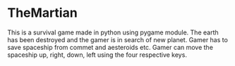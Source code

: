 # TheMartian
This is a survival game made in python using pygame module.
The earth has been destroyed and the gamer is in search of new planet.
Gamer has to save spaceship from commet and aesteroids etc.
Gamer can move the spaceship up, right, down, left using the four respective keys.